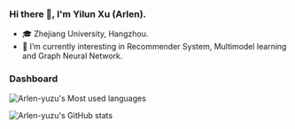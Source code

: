 ### Hi there 👋, I'm Yilun Xu (Arlen).
- 🎓 Zhejiang University, Hangzhou.
- 🌱 I’m currently interesting in Recommender System, Multimodel learning and Graph Neural Network.

### Dashboard

<!-- ![Arlen-yuzu's Most used languages](https://github-readme-stats.vercel.app/api/top-langs/?username=Arlen-yuzu&layout=compact&langs_count=10&count_private=true) -->
![Arlen-yuzu's Most used languages](https://github-readme-stats.vercel.app/api/top-langs/?username=Arlen-yuzu&langs_count=10&layout=compact&count_private=true&hide=html,css,JavaScript)

<!-- [![Arlen-yuzu's GitHub stats](https://github-readme-stats.vercel.app/api?username=Arlen-yuzu)](https://github.com/anuraghazra/github-readme-stats) -->
![Arlen-yuzu's GitHub stats](https://github-readme-stats.vercel.app/api?username=Arlen-yuzu&hide=issues&show_icons=true)

<!--
**Arlen-yuzu/Arlen-yuzu** is a ✨ _special_ ✨ repository because its `README.md` (this file) appears on your GitHub profile.

Here are some ideas to get you started:

- 🔭 I’m currently working on ...
- 🌱 I’m currently learning ...
- 👯 I’m looking to collaborate on ...
- 🤔 I’m looking for help with ...
- 💬 Ask me about ...
- 📫 How to reach me: ...
- 😄 Pronouns: ...
- ⚡ Fun fact: ...
-->
